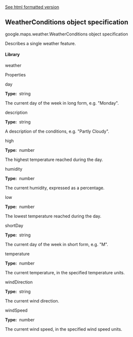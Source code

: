 [See html formatted version](https://huasofoundries.github.io/google-maps-documentation/WeatherConditions.html)


WeatherConditions object specification
--------------------------------------

google.maps.weather.WeatherConditions object specification

Describes a single weather feature.

#### Library

weather

Properties

day

**Type:**  string

The current day of the week in long form, e.g. "Monday".

description

**Type:**  string

A description of the conditions, e.g. "Partly Cloudy".

high

**Type:**  number

The highest temperature reached during the day.

humidity

**Type:**  number

The current humidity, expressed as a percentage.

low

**Type:**  number

The lowest temperature reached during the day.

shortDay

**Type:**  string

The current day of the week in short form, e.g. "M".

temperature

**Type:**  number

The current temperature, in the specified temperature units.

windDirection

**Type:**  string

The current wind direction.

windSpeed

**Type:**  number

The current wind speed, in the specified wind speed units.